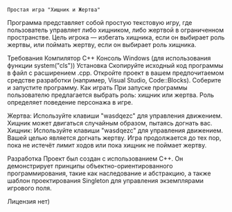                                                                                                         Простая игра "Хищник и Жертва"
Программа представляет собой простую текстовую игру, где пользователь управляет либо хищником, либо жертвой в ограниченном пространстве. Цель игрока — избегать хищника, если он выбирает роль жертвы, или поймать жертву, если он выбирает роль хищника.

Требования
Компилятор C++
Консоль Windows (для использования функции system("cls"))
Установка
Скопируйте исходный код программы в файл с расширением .cpp.
Откройте проект в вашем предпочитаемом средстве разработки (например, Visual Studio, Code::Blocks).
Соберите и запустите программу.
Как играть
При запуске программы пользователю предлагается выбрать роль: хищник или жертва. Роль определяет поведение персонажа в игре.

Жертва: Используйте клавиши "wasdqezc" для управления движением. Хищник может двигаться случайным образом, пытаясь догнать вас.
Хищник: Используйте клавиши "wasdqezc" для управления движением. Вашей целью является догнать жертву.
Игра продолжается до тех пор, пока не истечёт лимит ходов или пока хищник не поймает жертву.

Разработка
Проект был создан с использованием C++. Он демонстрирует принципы объектно-ориентированного программирования, такие как наследование и абстракцию, а также шаблон проектирования Singleton для управления экземплярами игрового поля.

Лицензия
нет)
